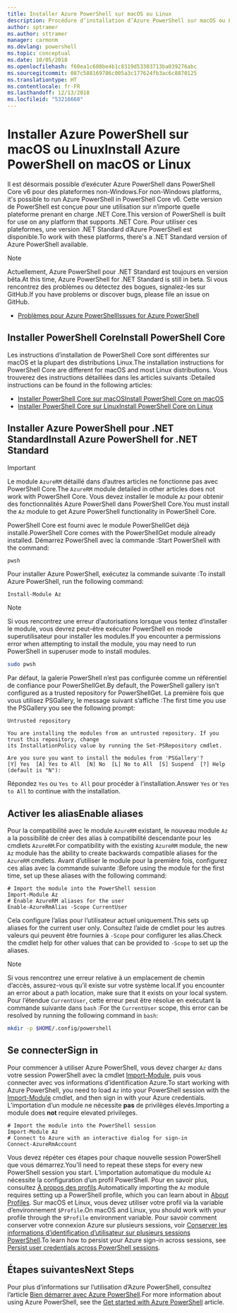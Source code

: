 ```yaml
---
title: Installer Azure PowerShell sur macOS ou Linux
description: Procédure d’installation d’Azure PowerShell sur macOS ou Linux.
author: sptramer
ms.author: sttramer
manager: carmonm
ms.devlang: powershell
ms.topic: conceptual
ms.date: 10/05/2018
ms.openlocfilehash: f60ea1c608be4b1c8319d53303713ba039276abc
ms.sourcegitcommit: 087c588169786c005a3c177624fb3ac6c8870125
ms.translationtype: HT
ms.contentlocale: fr-FR
ms.lasthandoff: 12/13/2018
ms.locfileid: "53216668"
---
```

# <a name="install-azure-powershell-on-macos-or-linux"></a><span data-ttu-id="9cbe2-103">Installer Azure PowerShell sur macOS ou Linux</span><span class="sxs-lookup"><span data-stu-id="9cbe2-103">Install Azure PowerShell on macOS or Linux</span></span>

<span data-ttu-id="9cbe2-104">Il est désormais possible d’exécuter Azure PowerShell dans PowerShell Core v6 pour des plateformes non-Windows.</span><span class="sxs-lookup"><span data-stu-id="9cbe2-104">For non-Windows platforms, it's possible to run Azure PowerShell in PowerShell Core v6.</span></span> <span data-ttu-id="9cbe2-105">Cette version de PowerShell est conçue pour une utilisation sur n’importe quelle plateforme prenant en charge .NET Core.</span><span class="sxs-lookup"><span data-stu-id="9cbe2-105">This version of PowerShell is built for use on any platform that supports .NET Core.</span></span> <span data-ttu-id="9cbe2-106">Pour utiliser ces plateformes, une version .NET Standard d’Azure PowerShell est disponible.</span><span class="sxs-lookup"><span data-stu-id="9cbe2-106">To work with these platforms, there's a .NET Standard version of Azure PowerShell available.</span></span>

> [!NOTE]
> <span data-ttu-id="9cbe2-107">Actuellement, Azure PowerShell pour .NET Standard est toujours en version bêta.</span><span class="sxs-lookup"><span data-stu-id="9cbe2-107">At this time, Azure PowerShell for .NET Standard is still in beta.</span></span>
> <span data-ttu-id="9cbe2-108">Si vous rencontrez des problèmes ou détectez des bogues, signalez-les sur GitHub.</span><span class="sxs-lookup"><span data-stu-id="9cbe2-108">If you have problems or discover bugs, please file an issue on GitHub.</span></span>
>
> * [<span data-ttu-id="9cbe2-109">Problèmes pour Azure PowerShell</span><span class="sxs-lookup"><span data-stu-id="9cbe2-109">Issues for Azure PowerShell</span></span>](https://github.com/azure/azure-docs-powershell/issues)

## <a name="install-powershell-core"></a><span data-ttu-id="9cbe2-110">Installer PowerShell Core</span><span class="sxs-lookup"><span data-stu-id="9cbe2-110">Install PowerShell Core</span></span>

<span data-ttu-id="9cbe2-111">Les instructions d’installation de PowerShell Core sont différentes sur macOS et la plupart des distributions Linux.</span><span class="sxs-lookup"><span data-stu-id="9cbe2-111">The installation instructions for PowerShell Core are different for macOS and most Linux distributions.</span></span>
<span data-ttu-id="9cbe2-112">Vous trouverez des instructions détaillées dans les articles suivants :</span><span class="sxs-lookup"><span data-stu-id="9cbe2-112">Detailed instructions can be found in the following articles:</span></span>

* [<span data-ttu-id="9cbe2-113">Installer PowerShell Core sur macOS</span><span class="sxs-lookup"><span data-stu-id="9cbe2-113">Install PowerShell Core on macOS</span></span>](/powershell/scripting/setup/installing-powershell-core-on-macos)
* [<span data-ttu-id="9cbe2-114">Installer PowerShell Core sur Linux</span><span class="sxs-lookup"><span data-stu-id="9cbe2-114">Install PowerShell Core on Linux</span></span>](/powershell/scripting/setup/installing-powershell-core-on-linux)

## <a name="install-azure-powershell-for-net-standard"></a><span data-ttu-id="9cbe2-115">Installer Azure PowerShell pour .NET Standard</span><span class="sxs-lookup"><span data-stu-id="9cbe2-115">Install Azure PowerShell for .NET Standard</span></span>

> [!IMPORTANT]
> <span data-ttu-id="9cbe2-116">Le module `AzureRM` détaillé dans d’autres articles ne fonctionne pas avec PowerShell Core.</span><span class="sxs-lookup"><span data-stu-id="9cbe2-116">The `AzureRM` module detailed in other articles does not work with PowerShell Core.</span></span>
> <span data-ttu-id="9cbe2-117">Vous devez installer le module `Az` pour obtenir des fonctionnalités Azure PowerShell dans PowerShell Core.</span><span class="sxs-lookup"><span data-stu-id="9cbe2-117">You must install the `Az` module to get Azure PowerShell functionality in PowerShell Core.</span></span>

<span data-ttu-id="9cbe2-118">PowerShell Core est fourni avec le module PowerShellGet déjà installé.</span><span class="sxs-lookup"><span data-stu-id="9cbe2-118">PowerShell Core comes with the PowerShellGet module already installed.</span></span> <span data-ttu-id="9cbe2-119">Démarrez PowerShell avec la commande :</span><span class="sxs-lookup"><span data-stu-id="9cbe2-119">Start PowerShell with the command:</span></span>

```bash
pwsh
```

<span data-ttu-id="9cbe2-120">Pour installer Azure PowerShell, exécutez la commande suivante :</span><span class="sxs-lookup"><span data-stu-id="9cbe2-120">To install Azure PowerShell, run the following command:</span></span>

```powershell-interactive
Install-Module Az
```

> [!NOTE]
> <span data-ttu-id="9cbe2-121">Si vous rencontrez une erreur d’autorisations lorsque vous tentez d’installer le module, vous devrez peut-être exécuter PowerShell en mode superutilisateur pour installer les modules.</span><span class="sxs-lookup"><span data-stu-id="9cbe2-121">If you encounter a permissions error when attempting to install the module, you may need to run PowerShell in superuser mode to install modules.</span></span>
>
> ```bash
> sudo pwsh
> ```

<span data-ttu-id="9cbe2-122">Par défaut, la galerie PowerShell n’est pas configurée comme un référentiel de confiance pour PowerShellGet.</span><span class="sxs-lookup"><span data-stu-id="9cbe2-122">By default, the PowerShell gallery isn't configured as a trusted repository for PowerShellGet.</span></span> <span data-ttu-id="9cbe2-123">La première fois que vous utilisez PSGallery, le message suivant s’affiche :</span><span class="sxs-lookup"><span data-stu-id="9cbe2-123">The first time you use the PSGallery you see the following prompt:</span></span>

```output
Untrusted repository

You are installing the modules from an untrusted repository. If you trust this repository, change
its InstallationPolicy value by running the Set-PSRepository cmdlet.

Are you sure you want to install the modules from 'PSGallery'?
[Y] Yes  [A] Yes to All  [N] No  [L] No to All  [S] Suspend  [?] Help (default is "N"):
```

<span data-ttu-id="9cbe2-124">Répondez `Yes` ou `Yes to All` pour procéder à l’installation.</span><span class="sxs-lookup"><span data-stu-id="9cbe2-124">Answer `Yes` or `Yes to All` to continue with the installation.</span></span>

## <a name="enable-aliases"></a><span data-ttu-id="9cbe2-125">Activer les alias</span><span class="sxs-lookup"><span data-stu-id="9cbe2-125">Enable aliases</span></span>

<span data-ttu-id="9cbe2-126">Pour la compatibilité avec le module `AzureRM` existant, le nouveau module `Az` a la possibilité de créer des alias à compatibilité descendante pour les cmdlets `AzureRM`.</span><span class="sxs-lookup"><span data-stu-id="9cbe2-126">For compatibility with the existing `AzureRM` module, the new `Az` module has the ability to create backwards compatible aliases for the `AzureRM` cmdlets.</span></span> <span data-ttu-id="9cbe2-127">Avant d’utiliser le module pour la première fois, configurez ces alias avec la commande suivante :</span><span class="sxs-lookup"><span data-stu-id="9cbe2-127">Before using the module for the first time, set up these aliases with the following command:</span></span>

```powershell-interactive
# Import the module into the PowerShell session
Import-Module Az
# Enable AzureRM aliases for the user
Enable-AzureRmAlias -Scope CurrentUser
```

<span data-ttu-id="9cbe2-128">Cela configure l’alias pour l’utilisateur actuel uniquement.</span><span class="sxs-lookup"><span data-stu-id="9cbe2-128">This sets up aliases for the current user only.</span></span> <span data-ttu-id="9cbe2-129">Consultez l’aide de cmdlet pour les autres valeurs qui peuvent être fournies à `-Scope` pour configurer les alias.</span><span class="sxs-lookup"><span data-stu-id="9cbe2-129">Check the cmdlet help for other values that can be provided to `-Scope` to set up the aliases.</span></span>

> [!NOTE]
> <span data-ttu-id="9cbe2-130">Si vous rencontrez une erreur relative à un emplacement de chemin d’accès, assurez-vous qu’il existe sur votre système local.</span><span class="sxs-lookup"><span data-stu-id="9cbe2-130">If you encounter an error about a path location, make sure that it exists on your local system.</span></span> <span data-ttu-id="9cbe2-131">Pour l’étendue `CurrentUser`, cette erreur peut être résolue en exécutant la commande suivante dans `bash` :</span><span class="sxs-lookup"><span data-stu-id="9cbe2-131">For the `CurrentUser` scope, this error can be resolved by running the following command in `bash`:</span></span>
>
> ```bash
> mkdir -p $HOME/.config/powershell
> ```

## <a name="sign-in"></a><span data-ttu-id="9cbe2-132">Se connecter</span><span class="sxs-lookup"><span data-stu-id="9cbe2-132">Sign in</span></span>

<span data-ttu-id="9cbe2-133">Pour commencer à utiliser Azure PowerShell, vous devez charger `Az` dans votre session PowerShell avec la cmdlet [Import-Module](/powershell/module/Microsoft.PowerShell.Core/Import-Module), puis vous connecter avec vos informations d’identification Azure.</span><span class="sxs-lookup"><span data-stu-id="9cbe2-133">To start working with Azure PowerShell, you need to load `Az` into your PowerShell session with the [Import-Module](/powershell/module/Microsoft.PowerShell.Core/Import-Module) cmdlet, and then sign in with your Azure credentials.</span></span> <span data-ttu-id="9cbe2-134">L’importation d’un module ne nécessite __pas__ de privilèges élevés.</span><span class="sxs-lookup"><span data-stu-id="9cbe2-134">Importing a module does __not__ require elevated privileges.</span></span>

```powershell-interactive
# Import the module into the PowerShell session
Import-Module Az
# Connect to Azure with an interactive dialog for sign-in
Connect-AzureRmAccount
```

<span data-ttu-id="9cbe2-135">Vous devez répéter ces étapes pour chaque nouvelle session PowerShell que vous démarrez.</span><span class="sxs-lookup"><span data-stu-id="9cbe2-135">You'll need to repeat these steps for every new PowerShell session you start.</span></span> <span data-ttu-id="9cbe2-136">L’importation automatique du module `Az` nécessite la configuration d’un profil PowerShell. Pour en savoir plus, consultez [À propos des profils](/powershell/module/microsoft.powershell.core/about/about_profiles).</span><span class="sxs-lookup"><span data-stu-id="9cbe2-136">Automatically importing the `Az` module requires setting up a PowerShell profile, which you can learn about in [About Profiles](/powershell/module/microsoft.powershell.core/about/about_profiles).</span></span>
<span data-ttu-id="9cbe2-137">Sur macOS et Linux, vous devez utiliser votre profil via la variable d’environnement `$Profile`.</span><span class="sxs-lookup"><span data-stu-id="9cbe2-137">On macOS and Linux, you should work with your profile through the `$Profile` environment variable.</span></span> <span data-ttu-id="9cbe2-138">Pour savoir comment conserver votre connexion Azure sur plusieurs sessions, voir [Conserver les informations d’identification d’utilisateur sur plusieurs sessions PowerShell](context-persistence.md).</span><span class="sxs-lookup"><span data-stu-id="9cbe2-138">To learn how to persist your Azure sign-in across sessions, see [Persist user credentials across PowerShell sessions](context-persistence.md).</span></span>

## <a name="next-steps"></a><span data-ttu-id="9cbe2-139">Étapes suivantes</span><span class="sxs-lookup"><span data-stu-id="9cbe2-139">Next Steps</span></span>

<span data-ttu-id="9cbe2-140">Pour plus d’informations sur l’utilisation d’Azure PowerShell, consultez l’article [Bien démarrer avec Azure PowerShell](get-started-azureps.md).</span><span class="sxs-lookup"><span data-stu-id="9cbe2-140">For more information about using Azure PowerShell, see the [Get started with Azure PowerShell](get-started-azureps.md) article.</span></span>
